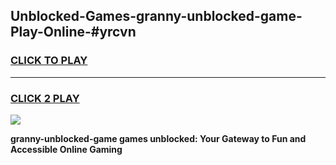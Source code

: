 
## Unblocked-Games-granny-unblocked-game-Play-Online-#yrcvn
<h3>
<a href="https://premium.freeplayer.one?title=granny-unblocked-game&ref=27F">CLICK TO PLAY</a></h3>
<hr>

<h3>
<a href="https://premium.freeplayer.one?title=granny-unblocked-game&ref=27F">CLICK 2 PLAY</a>
  
</h3>

<a href="https://premium.freeplayer.one?title=granny-unblocked-game&ref=27F"><img src="https://clearcache.store/games.png"></a>


**granny-unblocked-game games unblocked: Your Gateway to Fun and Accessible Online Gaming**
